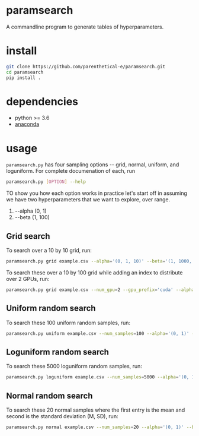 # paramsearch
A commandline program to generate tables of hyperparameters.

# install
```bash
git clone https://github.com/parenthetical-e/paramsearch.git
cd paramsearch
pip install .
```

# dependencies
- python >= 3.6
- [anaconda](https://docs.anaconda.com/anaconda/install/)


# usage
`paramsearch.py` has four sampling options -- grid, normal, uniform, and loguniform. For complete documenation of each, run 
```bash
paramsearch.py [OPTION] --help
```

TO show you how each option works in practice let's start off in assuming we have two hyperparameters that we want to explore, over range.
1. --alpha (0, 1)
2. --beta (1, 100)

## Grid search
To search over a 10 by 10 grid, run:

```bash
paramsearch.py grid example.csv --alpha='(0, 1, 10)' --beta='(1, 1000, 10)'
```

To search these over a 10 by 100 grid while adding an index to distribute over 2 GPUs, run:

```bash
paramsearch.py grid example.csv --num_gpu=2 --gpu_prefix='cuda' --alpha='(0, 1, 10)' --beta='(1, 1000, 100)'
```

## Uniform random search
To search these 100 uniform random samples, run:

```bash
paramsearch.py uniform example.csv --num_samples=100 --alpha='(0, 1)' --beta='(1, 100)'
```

## Loguniform random search
To search these 5000 loguniform random samples, run:

```bash
paramsearch.py loguniform example.csv --num_samples=5000 --alpha='(0, 1)' --beta='(1, 100)'
```

## Normal random search
To search these 20 normal samples where the first entry is the mean and second is the standard deviation (M, SD), run:

```bash
paramsearch.py normal example.csv --num_samples=20 --alpha='(0, 1)' --beta='(1, 100)'
```

